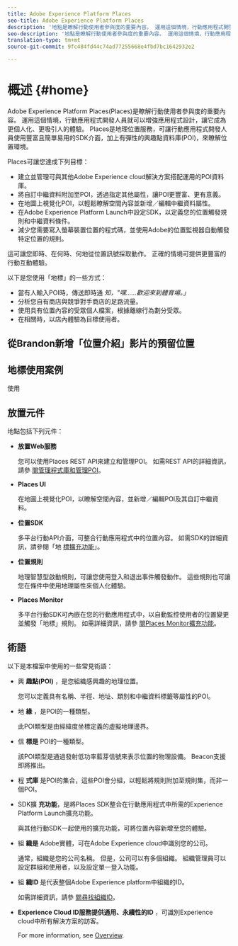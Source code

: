 ```yaml
---
title: Adobe Experience Platform Places
seo-title: Adobe Experience Platform Places
description: '地點是瞭解行動使用者參與度的重要內容。 運用這個情境，行動應用程式開發人員就可以增強應用程式設計，讓它成為更個人化、更吸引人的體驗。 '
seo-description: '地點是瞭解行動使用者參與度的重要內容。 運用這個情境，行動應用程式開發人員就可以增強應用程式設計，讓它成為更個人化、更吸引人的體驗。 '
translation-type: tm+mt
source-git-commit: 9fc484fd44c74ad77255668e4fbd7bc1642932e2

---
```



# 概述 {#home}

Adobe Experience Platform Places(Places)是瞭解行動使用者參與度的重要內容。 運用這個情境，行動應用程式開發人員就可以增強應用程式設計，讓它成為更個人化、更吸引人的體驗。 Places是地理位置服務，可讓行動應用程式開發人員使用豐富且簡單易用的SDK介面，加上有彈性的興趣點資料庫(POI)，來瞭解位置環境。

Places可讓您達成下列目標：

* 建立並管理可與其他Adobe Experience cloud解決方案搭配運用的POI資料庫。
* 將自訂中繼資料附加至POI，透過指定其他屬性，讓POI更豐富、更有意義。
* 在地圖上視覺化POI，以輕鬆瞭解空間內容並新增／編輯中繼資料屬性。
* 在Adobe Experience Platform Launch中設定SDK，以定義您的位置觸發規則和中繼資料條件。
* 減少您需要寫入螢幕裝置位置的程式碼，並使用Adobe的位置監視器自動觸發特定位置的規則。

這可讓您即時、在何時、何地從位置訊號採取動作。 正確的情境可提供更豐富的行動互動體驗。

以下是您使用「地標」的一些方式：

* 當有人輸入POI時，傳送即時通 *知，"嘿……歡迎來到體育場。」*
* 分析您自有商店與競爭對手商店的足路流量。
* 使用具有位置內容的受眾個人檔案，根據離線行為劃分受眾。
* 在相關時，以店內體驗為目標使用者。

## 從Brandon新增「位置介紹」影片的預留位置

## 地標使用案例

使用

## 放置元件

地點包括下列元件：

* **放置Web服務**

   您可以使用Places REST API來建立和管理POI。 如需REST API的詳細資訊，請參 [閱管理程式庫](/help/places-web-service-api/api-usage/manage-libraries/manage-libraries.md)[和管理POI](/help/places-web-service-api/api-usage/manage-pois/manage-pois.md)。

* **Places UI**

   在地圖上視覺化POI，以瞭解空間內容，並新增／編輯POI及其自訂中繼資料。

* **位置SDK**

   多平台行動API介面，可整合行動應用程式中的位置內容。 如需SDK的詳細資訊，請參閱「地 [標擴充功能](/help/places-ext-aep-sdks/places-extension/places-extension.md)」。

* **位置規則**

   地理智慧型啟動規則，可讓您使用登入和退出事件觸發動作。 這些規則也可讓您在條件中使用地理屬性來個人化體驗。

* **Places Monitor**

   多平台行動SDK可內嵌在您的行動應用程式中，以自動監控使用者的位置變更並觸發「地標」規則。 如需詳細資訊，請參 [閱Places Monitor擴充功能](/help/places-ext-aep-sdks/places-monitor-extension/places-monitor-extension.md)。

## 術語

以下是本檔案中使用的一些常見術語：

* 興 **趣點(POI)** ，是您組織感興趣的地理位置。

   您可以定義具有名稱、半徑、地址、類別和中繼資料標籤等屬性的POI。

* 地 **緣** ，是POI的一種類型。

   此POI類型是由經緯度坐標定義的虛擬地理邊界。

* 信 **標是** POI的一種類型。

   該POI類型是通過發射低功率藍芽信號來表示位置的物理設備。 Beacon支援即將推出。

* 程 **式庫** 是POI的集合，這些POI會分組，以輕鬆將規則附加至規則集，而非一個POI。

* SDK擴 **充功能**，是將Places SDK整合在行動應用程式中所需的Experience Platform Launch擴充功能。

   與其他行動SDK一起使用的擴充功能，可將位置內容新增至您的體驗。

* 組 **織是** Adobe實體，可在Adobe Experience cloud中識別您的公司。

   通常，組織是您的公司名稱。 但是，公司可以有多個組織。 組織管理員可以設定群組和使用者，以及設定單一登入功能。

* 組 **織ID** 是代表整個Adobe Experience platform中組織的ID。

   如需詳細資訊，請參 [閱尋找組織ID](https://forums.adobe.com/thread/2339895)。

* **Experience Cloud ID服務提供通用、永續性的ID** ，可識別Experience cloud中所有解決方案的訪客。

   For more information, see [Overview](https://docs.adobe.com/content/help/en/id-service/using/intro/overview.html).